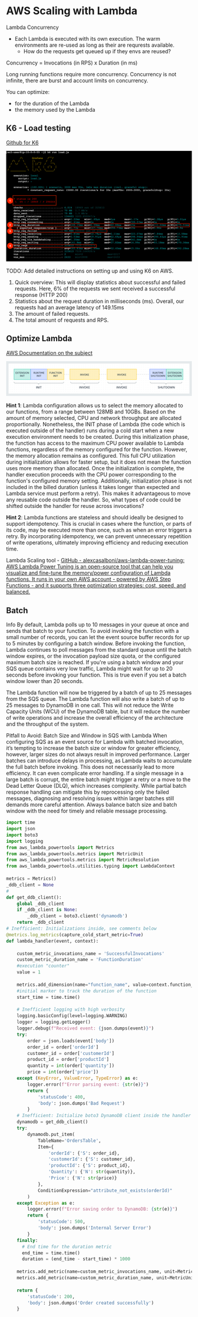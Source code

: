 # AWS Scaling with Lambda
Lambda Concurrency

- Each Lambda is executed with its own execution. The warm environments are re-used as long as their are requrests available.
  - How do the requests get queued up if they envs are reused?

Concurrency =  Invocations (in RPS) x Duration (in ms)

Long running functions require more concurrency.
Concurrency is not infinite, there are burst and account limits on concurrency.

You can optimize:
* for the duration of the Lambda
* the memory used by the Lambda

## K6 - Load testing

[Github for K6](https://github.com/grafana/k6)

![K6 Testing](k6.png)

TODO: Add detailed instructions on setting up and using K6 on AWS.

1. Quick overview: This will display statistics about successful and failed requests. Here, 6% of the requests we sent received a successful response (HTTP 200)
2. Statistics about the request duration in milliseconds (ms). Overall, our requests had an average latency of 149.15ms
3. The amount of failed requests.
4. The total amount of requests and RPS.

## Optimize Lambda
[AWS Documentation on the subject](https://aws.amazon.com/blogs/compute/operating-lambda-performance-optimization-part-1/)

![](optimize_lambda.png)


**Hint 1**: Lambda configuration allows us to select the memory allocated to our functions, from a range between 128MB and 10GBs. Based on the amount of memory selected, CPU and network throughput are allocated proportionally. Nonetheless, the INIT phase of Lambda (the code which is executed outside of the handler) runs during a cold start when a new execution environment needs to be created. During this initialization phase, the function has access to the maximum CPU power available to Lambda functions, regardless of the memory configured for the function. However, the memory allocation remains as configured. This full CPU utilization during initialization allows for faster setup, but it does not mean the function uses more memory than allocated. Once the initialization is complete, the handler execution proceeds with the CPU power corresponding to the function's configured memory setting. Additionally, initialization phase is not included in the billed duration (unless it takes longer than expected and Lambda service must perform a retry). This makes it advantageous to move any reusable code outside the handler. So, what types of code could be shifted outside the handler for reuse across invocations?

**Hint 2**: Lambda functions are stateless and should ideally be designed to support idempotency. This is crucial in cases where the function, or parts of its code, may be executed more than once, such as when an error triggers a retry. By incorporating idempotency, we can prevent unnecessary repetition of write operations, ultimately improving efficiency and reducing execution time.


Lambda Scaling tool - [GitHub - alexcasalboni/aws-lambda-power-tuning: AWS Lambda Power Tuning is an open-source tool that can help you visualize and fine-tune the memory/power configuration of Lambda functions. It runs in your own AWS account - powered by AWS Step Functions - and it supports three optimization strategies: cost, speed, and balanced.](https://github.com/alexcasalboni/aws-lambda-power-tuning)


## Batch

Info
By default, Lambda polls up to 10 messages in your queue at once and sends that batch to your function. To avoid invoking the function with a small number of records, you can let the event source buffer records for up to 5 minutes by configuring a batch window. Before invoking the function, Lambda continues to poll messages from the standard queue until the batch window expires, or the invocation payload size quota, or the configured maximum batch size is reached.
If you're using a batch window and your SQS queue contains very low traffic, Lambda might wait for up to 20 seconds before invoking your function. This is true even if you set a batch window lower than 20 seconds.

The Lambda function will now be triggered by a batch of up to 25 messages from the SQS queue. The Lambda function will also write a batch of up to 25 messages to DynamoDB in one call. This will not reduce the Write Capacity Units (WCU) of the DynamoDB table, but it will reduce the number of write operations and increase the overall efficiency of the architecture and the throughput of the system.

Pitfall to Avoid: Batch Size and Window in SQS with Lambda
When configuring SQS as an event source for Lambda with batched invocation, it’s tempting to increase the batch size or window for greater efficiency, however, larger sizes do not always result in improved performance. Larger batches can introduce delays in processing, as Lambda waits to accumulate the full batch before invoking. This does not necessarily lead to more efficiency. It can even complicate error handling. If a single message in a large batch is corrupt, the entire batch might trigger a retry or a move to the Dead Letter Queue (DLQ), which increases complexity. While partial batch response handling can mitigate this by reprocessing only the failed messages, diagnosing and resolving issues within larger batches still demands more careful attention. Always balance batch size and batch window with the need for timely and reliable message processing.

```python
import time
import json
import boto3
import logging
from aws_lambda_powertools import Metrics
from aws_lambda_powertools.metrics import MetricUnit
from aws_lambda_powertools.metrics import MetricResolution
from aws_lambda_powertools.utilities.typing import LambdaContext

metrics = Metrics()
_ddb_client = None
#
def get_ddb_client():
    global _ddb_client
    if _ddb_client is None:
        _ddb_client = boto3.client('dynamodb')
    return _ddb_client
# Inefficient: Initializations inside, see comments below
@metrics.log_metrics(capture_cold_start_metric=True)
def lambda_handler(event, context):

    custom_metric_invocations_name = 'SuccessfulInvocations'
    custom_metric_duration_name = 'FunctionDuration'
    #execution "counter"
    value = 1

    metrics.add_dimension(name="function_name", value=context.function_name)
    #initial marker to track the duration of the function
    start_time = time.time()

    # Inefficient logging with high verbosity
    logging.basicConfig(level=logging.WARNING)
    logger = logging.getLogger()
    logger.debug(f"Received event: {json.dumps(event)}")
    try:
        order = json.loads(event['body'])
        order_id = order['orderId']
        customer_id = order['customerId']
        product_id = order['productId']
        quantity = int(order['quantity'])
        price = int(order['price'])
    except (KeyError, ValueError, TypeError) as e:
        logger.error(f"Error parsing event: {str(e)}")
        return {
            'statusCode': 400,
            'body': json.dumps('Bad Request')
        }
    # Inefficient: Initialize boto3 DynamoDB client inside the handler
    dynamodb = get_ddb_client()
    try:
        dynamodb.put_item(
            TableName='OrdersTable',
            Item={
                'orderId': {'S': order_id},
                'customerId': {'S': customer_id},
                'productId': {'S': product_id},
                'Quantity': {'N': str(quantity)},
                'Price': {'N': str(price)}
            },
            ConditionExpression="attribute_not_exists(orderId)"
        )
    except Exception as e:
        logger.error(f"Error saving order to DynamoDB: {str(e)}")
        return {
            'statusCode': 500,
            'body': json.dumps('Internal Server Error')
        }
    finally:
      # End time for the duration metric
      end_time = time.time()
      duration = (end_time - start_time) * 1000

    metrics.add_metric(name=custom_metric_invocations_name, unit=MetricUnit.Count, value=1, resolution=MetricResolution.High)
    metrics.add_metric(name=custom_metric_duration_name, unit=MetricUnit.Milliseconds, value=duration, resolution=MetricResolution.High)

    return {
        'statusCode': 200,
        'body': json.dumps('Order created successfully')
    }

```
